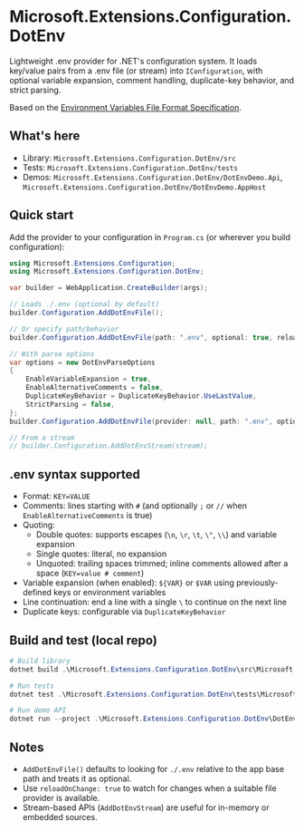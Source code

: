 # Microsoft.Extensions.Configuration.DotEnv

Lightweight .env provider for .NET's configuration system. It loads key/value pairs from a .env file (or stream) into `IConfiguration`, with optional variable expansion, comment handling, duplicate-key behavior, and strict parsing.

Based on the [Environment Variables File Format Specification](https://github.com/env-lang/env/blob/main/env.md).

## What's here

- Library: `Microsoft.Extensions.Configuration.DotEnv/src`
- Tests: `Microsoft.Extensions.Configuration.DotEnv/tests`
- Demos: `Microsoft.Extensions.Configuration.DotEnv/DotEnvDemo.Api`, `Microsoft.Extensions.Configuration.DotEnv/DotEnvDemo.AppHost`

## Quick start

Add the provider to your configuration in `Program.cs` (or wherever you build configuration):

```csharp
using Microsoft.Extensions.Configuration;
using Microsoft.Extensions.Configuration.DotEnv;

var builder = WebApplication.CreateBuilder(args);

// Loads ./.env (optional by default)
builder.Configuration.AddDotEnvFile();

// Or specify path/behavior
builder.Configuration.AddDotEnvFile(path: ".env", optional: true, reloadOnChange: true);

// With parse options
var options = new DotEnvParseOptions
{
    EnableVariableExpansion = true,
    EnableAlternativeComments = false,
    DuplicateKeyBehavior = DuplicateKeyBehavior.UseLastValue,
    StrictParsing = false,
};
builder.Configuration.AddDotEnvFile(provider: null, path: ".env", optional: true, reloadOnChange: true, parseOptions: options);

// From a stream
// builder.Configuration.AddDotEnvStream(stream);
```

## .env syntax supported

- Format: `KEY=VALUE`
- Comments: lines starting with `#` (and optionally `;` or `//` when `EnableAlternativeComments` is true)
- Quoting:
  - Double quotes: supports escapes (`\n`, `\r`, `\t`, `\"`, `\\`) and variable expansion
  - Single quotes: literal, no expansion
  - Unquoted: trailing spaces trimmed; inline comments allowed after a space (`KEY=value # comment`)
- Variable expansion (when enabled): `${VAR}` or `$VAR` using previously-defined keys or environment variables
- Line continuation: end a line with a single `\` to continue on the next line
- Duplicate keys: configurable via `DuplicateKeyBehavior`

## Build and test (local repo)

```powershell
# Build library
dotnet build .\Microsoft.Extensions.Configuration.DotEnv\src\Microsoft.Extensions.Configuration.DotEnv.csproj

# Run tests
dotnet test .\Microsoft.Extensions.Configuration.DotEnv\tests\Microsoft.Extensions.Configuration.DotEnv.Tests.csproj

# Run demo API
dotnet run --project .\Microsoft.Extensions.Configuration.DotEnv\DotEnvDemo.Api\DotEnvDemo.Api.csproj
```

## Notes

- `AddDotEnvFile()` defaults to looking for `./.env` relative to the app base path and treats it as optional.
- Use `reloadOnChange: true` to watch for changes when a suitable file provider is available.
- Stream-based APIs (`AddDotEnvStream`) are useful for in-memory or embedded sources.